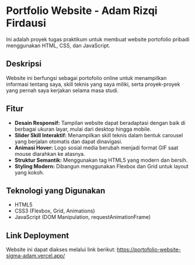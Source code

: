 # Portfolio Website - Adam Rizqi Firdausi

Ini adalah proyek tugas praktikum untuk membuat website portofolio pribadi menggunakan HTML, CSS, dan JavaScript.

## Deskripsi
Website ini berfungsi sebagai portofolio online untuk menampilkan informasi tentang saya, skill teknis yang saya miliki, serta proyek-proyek yang pernah saya kerjakan selama masa studi.

## Fitur
- **Desain Responsif:** Tampilan website dapat beradaptasi dengan baik di berbagai ukuran layar, mulai dari desktop hingga mobile.
- **Slider Skill Interaktif:** Menampilkan skill teknis dalam bentuk carousel yang berjalan otomatis dan dapat dinavigasi.
- **Animasi Hover:** Logo sosial media berubah menjadi format GIF saat mouse diarahkan ke atasnya.
- **Struktur Semantik:** Menggunakan tag HTML5 yang modern dan bersih.
- **Styling Modern:** Dibangun menggunakan Flexbox dan Grid untuk layout yang kokoh.

## Teknologi yang Digunakan
- HTML5
- CSS3 (Flexbox, Grid, Animations)
- JavaScript (DOM Manipulation, requestAnimationFrame)

## Link Deployment
Website ini dapat diakses melalui link berikut: https://portofolio-website-sigma-adam.vercel.app/
